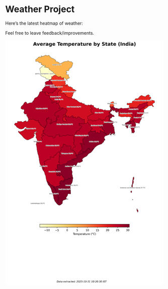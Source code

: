 # Weather Project

Here’s the latest heatmap of weather:

Feel free to leave feedback/improvements.

![India Heatmap](docs/assets/india_heatmap.png?v=044018)
